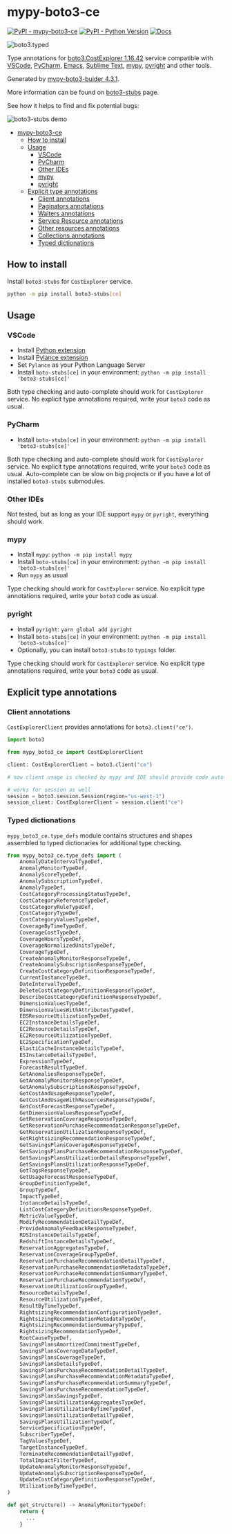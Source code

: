 # mypy-boto3-ce

[![PyPI - mypy-boto3-ce](https://img.shields.io/pypi/v/mypy-boto3-ce.svg?color=blue)](https://pypi.org/project/mypy-boto3-ce)
[![PyPI - Python Version](https://img.shields.io/pypi/pyversions/mypy-boto3-ce.svg?color=blue)](https://pypi.org/project/mypy-boto3-ce)
[![Docs](https://img.shields.io/readthedocs/mypy-boto3-builder.svg?color=blue)](https://mypy-boto3-builder.readthedocs.io/)

![boto3.typed](https://github.com/vemel/mypy_boto3_builder/raw/master/logo.png)

Type annotations for
[boto3.CostExplorer 1.16.42](https://boto3.amazonaws.com/v1/documentation/api/1.16.42/reference/services/ce.html#CostExplorer) service
compatible with
[VSCode](https://code.visualstudio.com/),
[PyCharm](https://www.jetbrains.com/pycharm/),
[Emacs](https://www.gnu.org/software/emacs/),
[Sublime Text](https://www.sublimetext.com/),
[mypy](https://github.com/python/mypy),
[pyright](https://github.com/microsoft/pyright)
and other tools.

Generated by [mypy-boto3-buider 4.3.1](https://github.com/vemel/mypy_boto3_builder).

More information can be found on [boto3-stubs](https://pypi.org/project/boto3-stubs/) page.

See how it helps to find and fix potential bugs:

![boto3-stubs demo](https://github.com/vemel/mypy_boto3_builder/raw/master/demo.gif)

- [mypy-boto3-ce](#mypy-boto3-ce)
  - [How to install](#how-to-install)
  - [Usage](#usage)
    - [VSCode](#vscode)
    - [PyCharm](#pycharm)
    - [Other IDEs](#other-ides)
    - [mypy](#mypy)
    - [pyright](#pyright)
  - [Explicit type annotations](#explicit-type-annotations)
    - [Client annotations](#client-annotations)
    - [Paginators annotations](#paginators-annotations)
    - [Waiters annotations](#waiters-annotations)
    - [Service Resource annotations](#service-resource-annotations)
    - [Other resources annotations](#other-resources-annotations)
    - [Collections annotations](#collections-annotations)
    - [Typed dictionations](#typed-dictionations)

## How to install

Install `boto3-stubs` for `CostExplorer` service.

```bash
python -m pip install boto3-stubs[ce]
```

## Usage

### VSCode

- Install [Python extension](https://marketplace.visualstudio.com/items?itemName=ms-python.python)
- Install [Pylance extension](https://marketplace.visualstudio.com/items?itemName=ms-python.vscode-pylance)
- Set `Pylance` as your Python Language Server
- Install `boto-stubs[ce]` in your environment: `python -m pip install 'boto3-stubs[ce]'`

Both type checking and auto-complete should work for `CostExplorer` service.
No explicit type annotations required, write your `boto3` code as usual.

### PyCharm

- Install `boto-stubs[ce]` in your environment: `python -m pip install 'boto3-stubs[ce]'`

Both type checking and auto-complete should work for `CostExplorer` service.
No explicit type annotations required, write your `boto3` code as usual.
Auto-complete can be slow on big projects or if you have a lot of installed `boto3-stubs` submodules.

### Other IDEs

Not tested, but as long as your IDE support `mypy` or `pyright`, everything should work.

### mypy

- Install `mypy`: `python -m pip install mypy`
- Install `boto-stubs[ce]` in your environment: `python -m pip install 'boto3-stubs[ce]'`
- Run `mypy` as usual

Type checking should work for `CostExplorer` service.
No explicit type annotations required, write your `boto3` code as usual.

### pyright

- Install `pyright`: `yarn global add pyright`
- Install `boto-stubs[ce]` in your environment: `python -m pip install 'boto3-stubs[ce]'`
- Optionally, you can install `boto3-stubs` to `typings` folder.

Type checking should work for `CostExplorer` service.
No explicit type annotations required, write your `boto3` code as usual.

## Explicit type annotations

### Client annotations

`CostExplorerClient` provides annotations for `boto3.client("ce")`.

```python
import boto3

from mypy_boto3_ce import CostExplorerClient

client: CostExplorerClient = boto3.client("ce")

# now client usage is checked by mypy and IDE should provide code auto-complete

# works for session as well
session = boto3.session.Session(region="us-west-1")
session_client: CostExplorerClient = session.client("ce")
```








### Typed dictionations

`mypy_boto3_ce.type_defs` module contains structures and shapes assembled
to typed dictionaries for additional type checking.

```python
from mypy_boto3_ce.type_defs import (
    AnomalyDateIntervalTypeDef,
    AnomalyMonitorTypeDef,
    AnomalyScoreTypeDef,
    AnomalySubscriptionTypeDef,
    AnomalyTypeDef,
    CostCategoryProcessingStatusTypeDef,
    CostCategoryReferenceTypeDef,
    CostCategoryRuleTypeDef,
    CostCategoryTypeDef,
    CostCategoryValuesTypeDef,
    CoverageByTimeTypeDef,
    CoverageCostTypeDef,
    CoverageHoursTypeDef,
    CoverageNormalizedUnitsTypeDef,
    CoverageTypeDef,
    CreateAnomalyMonitorResponseTypeDef,
    CreateAnomalySubscriptionResponseTypeDef,
    CreateCostCategoryDefinitionResponseTypeDef,
    CurrentInstanceTypeDef,
    DateIntervalTypeDef,
    DeleteCostCategoryDefinitionResponseTypeDef,
    DescribeCostCategoryDefinitionResponseTypeDef,
    DimensionValuesTypeDef,
    DimensionValuesWithAttributesTypeDef,
    EBSResourceUtilizationTypeDef,
    EC2InstanceDetailsTypeDef,
    EC2ResourceDetailsTypeDef,
    EC2ResourceUtilizationTypeDef,
    EC2SpecificationTypeDef,
    ElastiCacheInstanceDetailsTypeDef,
    ESInstanceDetailsTypeDef,
    ExpressionTypeDef,
    ForecastResultTypeDef,
    GetAnomaliesResponseTypeDef,
    GetAnomalyMonitorsResponseTypeDef,
    GetAnomalySubscriptionsResponseTypeDef,
    GetCostAndUsageResponseTypeDef,
    GetCostAndUsageWithResourcesResponseTypeDef,
    GetCostForecastResponseTypeDef,
    GetDimensionValuesResponseTypeDef,
    GetReservationCoverageResponseTypeDef,
    GetReservationPurchaseRecommendationResponseTypeDef,
    GetReservationUtilizationResponseTypeDef,
    GetRightsizingRecommendationResponseTypeDef,
    GetSavingsPlansCoverageResponseTypeDef,
    GetSavingsPlansPurchaseRecommendationResponseTypeDef,
    GetSavingsPlansUtilizationDetailsResponseTypeDef,
    GetSavingsPlansUtilizationResponseTypeDef,
    GetTagsResponseTypeDef,
    GetUsageForecastResponseTypeDef,
    GroupDefinitionTypeDef,
    GroupTypeDef,
    ImpactTypeDef,
    InstanceDetailsTypeDef,
    ListCostCategoryDefinitionsResponseTypeDef,
    MetricValueTypeDef,
    ModifyRecommendationDetailTypeDef,
    ProvideAnomalyFeedbackResponseTypeDef,
    RDSInstanceDetailsTypeDef,
    RedshiftInstanceDetailsTypeDef,
    ReservationAggregatesTypeDef,
    ReservationCoverageGroupTypeDef,
    ReservationPurchaseRecommendationDetailTypeDef,
    ReservationPurchaseRecommendationMetadataTypeDef,
    ReservationPurchaseRecommendationSummaryTypeDef,
    ReservationPurchaseRecommendationTypeDef,
    ReservationUtilizationGroupTypeDef,
    ResourceDetailsTypeDef,
    ResourceUtilizationTypeDef,
    ResultByTimeTypeDef,
    RightsizingRecommendationConfigurationTypeDef,
    RightsizingRecommendationMetadataTypeDef,
    RightsizingRecommendationSummaryTypeDef,
    RightsizingRecommendationTypeDef,
    RootCauseTypeDef,
    SavingsPlansAmortizedCommitmentTypeDef,
    SavingsPlansCoverageDataTypeDef,
    SavingsPlansCoverageTypeDef,
    SavingsPlansDetailsTypeDef,
    SavingsPlansPurchaseRecommendationDetailTypeDef,
    SavingsPlansPurchaseRecommendationMetadataTypeDef,
    SavingsPlansPurchaseRecommendationSummaryTypeDef,
    SavingsPlansPurchaseRecommendationTypeDef,
    SavingsPlansSavingsTypeDef,
    SavingsPlansUtilizationAggregatesTypeDef,
    SavingsPlansUtilizationByTimeTypeDef,
    SavingsPlansUtilizationDetailTypeDef,
    SavingsPlansUtilizationTypeDef,
    ServiceSpecificationTypeDef,
    SubscriberTypeDef,
    TagValuesTypeDef,
    TargetInstanceTypeDef,
    TerminateRecommendationDetailTypeDef,
    TotalImpactFilterTypeDef,
    UpdateAnomalyMonitorResponseTypeDef,
    UpdateAnomalySubscriptionResponseTypeDef,
    UpdateCostCategoryDefinitionResponseTypeDef,
    UtilizationByTimeTypeDef,
)

def get_structure() -> AnomalyMonitorTypeDef:
    return {
      ...
    }
```
